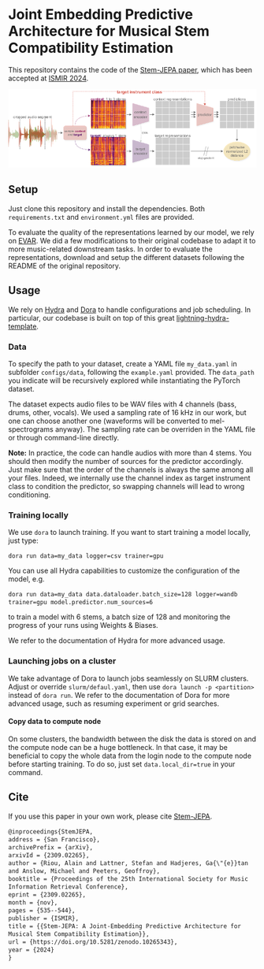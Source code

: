 # Joint Embedding Predictive Architecture for Musical Stem Compatibility Estimation

This repository contains the code of the [Stem-JEPA paper](https://arxiv.org/abs/2408.02514), which has been accepted at [ISMIR 2024](https://ismir2024.ismir.net/).

![model.png](https://github.com/SonyCSLParis/Stem-JEPA/blob/master/images/model.png)

## Setup

Just clone this repository and install the dependencies.
Both `requirements.txt` and `environment.yml` files are provided.

To evaluate the quality of the representations learned by our model, we rely on [EVAR](https://github.com/nttcslab/eval-audio-repr).
We did a few modifications to their original codebase to adapt it to more music-related downstream tasks.
In order to evaluate the representations, download and setup the different datasets following the README of the original repository.


## Usage

We rely on [Hydra](https://hydra.cc/) and [Dora](https://github.com/facebookresearch/dora/tree/main) to handle configurations and job scheduling.
In particular, our codebase is built on top of this great [lightning-hydra-template](https://github.com/ashleve/lightning-hydra-template).

### Data

To specify the path to your dataset, create a YAML file `my_data.yaml` in subfolder `configs/data`, following the `example.yaml` provided.
The `data_path` you indicate will be recursively explored while instantiating the PyTorch dataset.

The dataset expects audio files to be WAV files with 4 channels (bass, drums, other, vocals).
We used a sampling rate of 16 kHz in our work, but one can choose another one (waveforms will be converted to mel-spectrograms anyway).
The sampling rate can be overriden in the YAML file or through command-line directly.

**Note:** In practice, the code can handle audios with more than 4 stems.
You should then modify the number of sources for the predictor accordingly.
Just make sure that the order of the channels is always the same among all your files.
Indeed, we internally use the channel index as target instrument class to condition the predictor,
so swapping channels will lead to wrong conditioning.

### Training locally

We use `dora` to launch training. If you want to start training a model locally, just type:
```shell
dora run data=my_data logger=csv trainer=gpu
```

You can use all Hydra capabilities to customize the configuration of the model, e.g.
```shell
dora run data=my_data data.dataloader.batch_size=128 logger=wandb trainer=gpu model.predictor.num_sources=6
```
to train a model with 6 stems, a batch size of 128 and monitoring the progress of your runs using Weights & Biases.

We refer to the documentation of Hydra for more advanced usage.

### Launching jobs on a cluster

We take advantage of Dora to launch jobs seamlessly on SLURM clusters.
Adjust or override `slurm/defaul.yaml`, then use `dora launch -p <partition>` instead of `dora run`.
We refer to the documentation of Dora for more advanced usage, such as resuming experiment or grid searches.

#### Copy data to compute node

On some clusters, the bandwidth between the disk the data is stored on and the compute node can be a huge bottleneck.
In that case, it may be beneficial to copy the whole data from the login node to the compute node before starting training.
To do so, just set `data.local_dir=true` in your command.

## Cite

If you use this paper in your own work, please cite [Stem-JEPA](https://arxiv.org/abs/2408.02514).
```
@inproceedings{StemJEPA,
address = {San Francisco},
archivePrefix = {arXiv},
arxivId = {2309.02265},
author = {Riou, Alain and Lattner, Stefan and Hadjeres, Ga{\"{e}}tan and Anslow, Michael and Peeters, Geoffroy},
booktitle = {Proceedings of the 25th International Society for Music Information Retrieval Conference},
eprint = {2309.02265},
month = {nov},
pages = {535--544},
publisher = {ISMIR},
title = {{Stem-JEPA: A Joint-Embedding Predictive Architecture for Musical Stem Compatibility Estimation}},
url = {https://doi.org/10.5281/zenodo.10265343},
year = {2024}
}
```